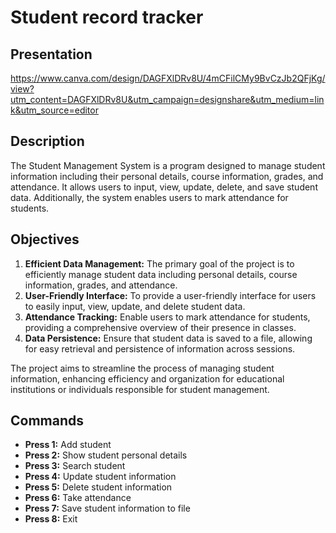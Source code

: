 # Student record tracker

## Presentation 
https://www.canva.com/design/DAGFXlDRv8U/4mCFilCMy9BvCzJb2QFjKg/view?utm_content=DAGFXlDRv8U&utm_campaign=designshare&utm_medium=link&utm_source=editor

## Description
The Student Management System is a program designed to manage student information including their personal details, course information, grades, and attendance. It allows users to input, view, update, delete, and save student data. Additionally, the system enables users to mark attendance for students.

## Objectives
1. **Efficient Data Management:** The primary goal of the project is to efficiently manage student data including personal details, course information, grades, and attendance.
2. **User-Friendly Interface:** To provide a user-friendly interface for users to easily input, view, update, and delete student data.
3. **Attendance Tracking:** Enable users to mark attendance for students, providing a comprehensive overview of their presence in classes.
4. **Data Persistence:** Ensure that student data is saved to a file, allowing for easy retrieval and persistence of information across sessions.

The project aims to streamline the process of managing student information, enhancing efficiency and organization for educational institutions or individuals responsible for student management.

## Commands
- **Press 1:** Add student
- **Press 2:** Show student personal details
- **Press 3:** Search student 
- **Press 4:** Update student information 
- **Press 5:** Delete student information 
- **Press 6:** Take attendance
- **Press 7:** Save student information  to file
- **Press 8:** Exit




